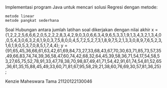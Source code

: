 Implementasi program Java untuk mencari solusi Regresi dengan metode:

    metode linear
    metode pangkat sederhana


Soal
Hubungan antara jumlah latihan soal dikerjakan dengan nilai akhir
x = {1,2,2,2,5,6,6,6,2,0,5,2,2,2,8,3,4,2,9,0,3,0,6,6,3,4,9,6,5,3,3,1,9,1,3,4,3,2,1,3,4,0,0,5,4,3,0,6,3,2,6,1,9,0,3,7,5,8,0,0,4,5,7,2,5,2,7,3,1,8,9,7,5,2,1,3,3,0,8,9,7,6,5,2,3,1,6,1,9,0,5,3,7,0,8,5,1,7,4,4};
y = {91,65,45,36,66,61,63,42,61,69,84,73,27,33,68,43,67,70,30,63,71,85,73,57,35,49,66,83,74,74,39,36,58,47,60,74,42,68,32,64,45,39,58,36,71,54,17,54,58,53,27,65,75,52,78,91,33,47,78,38,70,98,87,49,41,71,54,42,91,61,74,54,81,52,65,36,61,35,15,88,45,49,33,60,71,81,67,95,58,29,21,38,60,76,69,30,57,81,36,25};


Kenzie Maheswara Tama 21120122130046
